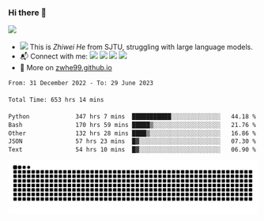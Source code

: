 ### Hi there 👋 

![](https://komarev.com/ghpvc/?username=zwhe99)
- <img src="https://media.giphy.com/media/mcsPU3SkKrYDdW3aAU/giphy.gif" width="20"> This is *Zhiwei He* from SJTU, struggling with large language models.
- :mailbox_with_mail: Connect with me: <a href = "mailto:hezw.tkcw@gmail.com"><img src="https://img.shields.io/badge/-hezw.tkcw@gmail.com-red?style=flat&logo=gmail&logoColor=white" target="_blank"></a> <a href = "mailto:zwhe.cs@sjtu.edu.cn"><img src="https://img.shields.io/badge/-zwhe.cs@sjtu.edu.cn-%23333?style=flat&logo=gmail&logoColor=white" target="_blank"></a> <a href = "https://twitter.com/zwhe99"><img src="https://img.shields.io/badge/-Twitter @zwhe99-%234a99e9?style=flat&logo=twitter&logoColor=white" target="_blank"></a> <a href = "https://www.zhihu.com/people/hbenmazi-8"><img src="https://img.shields.io/badge/-%E7%9F%A5%E4%B9%8E-%232f6be0" target="_blank"></a>
- :blue_book: More on [zwhe99.github.io](https://zwhe99.github.io/)
<!--START_SECTION:waka-->

```txt
From: 31 December 2022 - To: 29 June 2023

Total Time: 653 hrs 14 mins

Python             347 hrs 7 mins  ███████████░░░░░░░░░░░░░░   44.18 %
Bash               170 hrs 59 mins █████▒░░░░░░░░░░░░░░░░░░░   21.76 %
Other              132 hrs 28 mins ████▒░░░░░░░░░░░░░░░░░░░░   16.86 %
JSON               57 hrs 23 mins  █▓░░░░░░░░░░░░░░░░░░░░░░░   07.30 %
Text               54 hrs 10 mins  █▓░░░░░░░░░░░░░░░░░░░░░░░   06.90 %
```

<!--END_SECTION:waka-->
![](https://raw.githubusercontent.com/zwhe99/zwhe99/main/assets/github-contribution-grid-snake.svg)
